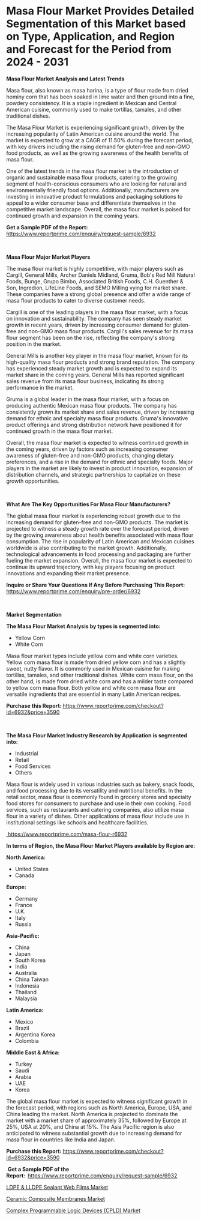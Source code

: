 <p><h1>Masa Flour Market Provides Detailed Segmentation of this Market based on Type, Application, and Region and Forecast for the Period from 2024 - 2031</h1></p><p><strong>Masa Flour Market Analysis and Latest Trends</strong></p>
<p><p>Masa flour, also known as masa harina, is a type of flour made from dried hominy corn that has been soaked in lime water and then ground into a fine, powdery consistency. It is a staple ingredient in Mexican and Central American cuisine, commonly used to make tortillas, tamales, and other traditional dishes.</p><p>The Masa Flour Market is experiencing significant growth, driven by the increasing popularity of Latin American cuisine around the world. The market is expected to grow at a CAGR of 11.50% during the forecast period, with key drivers including the rising demand for gluten-free and non-GMO food products, as well as the growing awareness of the health benefits of masa flour.</p><p>One of the latest trends in the masa flour market is the introduction of organic and sustainable masa flour products, catering to the growing segment of health-conscious consumers who are looking for natural and environmentally friendly food options. Additionally, manufacturers are investing in innovative product formulations and packaging solutions to appeal to a wider consumer base and differentiate themselves in the competitive market landscape. Overall, the masa flour market is poised for continued growth and expansion in the coming years.</p></p>
<p><strong>Get a Sample PDF of the Report:&nbsp;</strong> <a href="https://www.reportprime.com/enquiry/request-sample/6932">https://www.reportprime.com/enquiry/request-sample/6932</a></p>
<p>&nbsp;</p>
<p><strong>Masa Flour Major Market Players</strong></p>
<p><p>The masa flour market is highly competitive, with major players such as Cargill, General Mills, Archer Daniels Midland, Gruma, Bob's Red Mill Natural Foods, Bunge, Grupo Bimbo, Associated British Foods, C.H. Guenther & Son, Ingredion, LifeLine Foods, and SEMO Milling vying for market share. These companies have a strong global presence and offer a wide range of masa flour products to cater to diverse customer needs.</p><p>Cargill is one of the leading players in the masa flour market, with a focus on innovation and sustainability. The company has seen steady market growth in recent years, driven by increasing consumer demand for gluten-free and non-GMO masa flour products. Cargill's sales revenue for its masa flour segment has been on the rise, reflecting the company's strong position in the market.</p><p>General Mills is another key player in the masa flour market, known for its high-quality masa flour products and strong brand reputation. The company has experienced steady market growth and is expected to expand its market share in the coming years. General Mills has reported significant sales revenue from its masa flour business, indicating its strong performance in the market.</p><p>Gruma is a global leader in the masa flour market, with a focus on producing authentic Mexican masa flour products. The company has consistently grown its market share and sales revenue, driven by increasing demand for ethnic and specialty masa flour products. Gruma's innovative product offerings and strong distribution network have positioned it for continued growth in the masa flour market.</p><p>Overall, the masa flour market is expected to witness continued growth in the coming years, driven by factors such as increasing consumer awareness of gluten-free and non-GMO products, changing dietary preferences, and a rise in the demand for ethnic and specialty foods. Major players in the market are likely to invest in product innovation, expansion of distribution channels, and strategic partnerships to capitalize on these growth opportunities.</p></p>
<p>&nbsp;</p>
<p><strong>What Are The Key Opportunities For Masa Flour Manufacturers?</strong></p>
<p><p>The global masa flour market is experiencing robust growth due to the increasing demand for gluten-free and non-GMO products. The market is projected to witness a steady growth rate over the forecast period, driven by the growing awareness about health benefits associated with masa flour consumption. The rise in popularity of Latin American and Mexican cuisines worldwide is also contributing to the market growth. Additionally, technological advancements in food processing and packaging are further fueling the market expansion. Overall, the masa flour market is expected to continue its upward trajectory, with key players focusing on product innovations and expanding their market presence.</p></p>
<p><strong>Inquire or Share Your Questions If Any Before Purchasing This Report:</strong> <a href="https://www.reportprime.com/enquiry/pre-order/6932">https://www.reportprime.com/enquiry/pre-order/6932</a></p>
<p>&nbsp;</p>
<p><strong>Market Segmentation</strong></p>
<p><strong>The Masa Flour Market Analysis by types is segmented into:</strong></p>
<p><ul><li>Yellow Corn</li><li>White Corn</li></ul></p>
<p><p>Masa flour market types include yellow corn and white corn varieties. Yellow corn masa flour is made from dried yellow corn and has a slightly sweet, nutty flavor. It is commonly used in Mexican cuisine for making tortillas, tamales, and other traditional dishes. White corn masa flour, on the other hand, is made from dried white corn and has a milder taste compared to yellow corn masa flour. Both yellow and white corn masa flour are versatile ingredients that are essential in many Latin American recipes.</p></p>
<p><strong>Purchase this Report:&nbsp;</strong><a href="https://www.reportprime.com/checkout?id=6932&price=3590">https://www.reportprime.com/checkout?id=6932&price=3590</a></p>
<p>&nbsp;</p>
<p><strong>The Masa Flour Market Industry Research by Application is segmented into:</strong></p>
<p><ul><li>Industrial</li><li>Retail</li><li>Food Services</li><li>Others</li></ul></p>
<p><p>Masa flour is widely used in various industries such as bakery, snack foods, and food processing due to its versatility and nutritional benefits. In the retail sector, masa flour is commonly found in grocery stores and specialty food stores for consumers to purchase and use in their own cooking. Food services, such as restaurants and catering companies, also utilize masa flour in a variety of dishes. Other applications of masa flour include use in institutional settings like schools and healthcare facilities.</p></p>
<p><a href="https://www.reportprime.com/masa-flour-r6932">&nbsp;https://www.reportprime.com/masa-flour-r6932</a></p>
<p><strong>In terms of Region, the Masa Flour Market Players available by Region are:</strong></p>
<p>
    <p> <strong> North America: </strong>
        <ul>
            <li>United States</li>
            <li>Canada</li>
        </ul>
        </p> 
    <p> <strong> Europe: </strong>
        <ul>
            <li>Germany</li>
            <li>France</li>
            <li>U.K.</li>
            <li>Italy</li>
            <li>Russia</li>
        </ul>
        </p> 
    <p> <strong> Asia-Pacific: </strong>
        <ul>
            <li>China</li>
            <li>Japan</li>
            <li>South Korea</li>
            <li>India</li>
            <li>Australia</li>
            <li>China Taiwan</li>
            <li>Indonesia</li>
            <li>Thailand</li>
            <li>Malaysia</li>
        </ul>
        </p> 
    <p> <strong> Latin America: </strong>
        <ul>
            <li>Mexico</li>
            <li>Brazil</li>
            <li>Argentina Korea</li>
            <li>Colombia</li>
        </ul>
        </p> 
    <p> <strong> Middle East & Africa: </strong>
        <ul>
            <li>Turkey</li>
            <li>Saudi</li>
            <li>Arabia</li>
            <li>UAE</li>
            <li>Korea</li>
        </ul>
    </p>
    </p>
<p><p>The global masa flour market is expected to witness significant growth in the forecast period, with regions such as North America, Europe, USA, and China leading the market. North America is projected to dominate the market with a market share of approximately 35%, followed by Europe at 25%, USA at 20%, and China at 15%. The Asia Pacific region is also anticipated to witness substantial growth due to increasing demand for masa flour in countries like India and Japan.</p></p>
<p><strong>Purchase this Report: </strong><a href="https://www.reportprime.com/checkout?id=6932&price=3590">https://www.reportprime.com/checkout?id=6932&price=3590</a></p>
<p>&nbsp;<strong>Get a Sample PDF of the Report:&nbsp;&nbsp;</strong><a href="https://www.reportprime.com/enquiry/request-sample/6932">https://www.reportprime.com/enquiry/request-sample/6932</a></p>
<p><strong></strong></p>
<p><p><a href="https://www.linkedin.com/pulse/ldpe-amp-lldpe-sealant-web-films-market-share-new-trends-ifsme?trackingId=ZIdatrOyTsw4FWUHnXEsyg%3D%3D">LDPE & LLDPE Sealant Web Films Market</a></p><p><a href="https://www.linkedin.com/pulse/ceramic-composite-membranes-market-provides-detailed-vaqme?trackingId=8wtcDpKoHM5lN75g4de6Pg%3D%3D">Ceramic Composite Membranes Market</a></p><p><a href="https://www.linkedin.com/pulse/complex-programmable-logic-devices-cpld-market-size-trends-qmf2e?trackingId=lwAz1D1Gib59eA%2BzPggkrw%3D%3D">Complex Programmable Logic Devices (CPLD) Market</a></p></p>